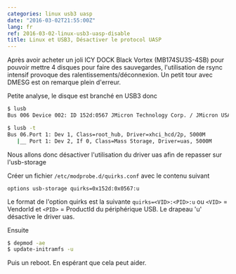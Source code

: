 ```yaml
---
categories: linux usb3 uasp
date: "2016-03-02T21:55:00Z"
lang: fr
ref: 2016-03-02-linux-usb3-uasp-disable
title: Linux et USB3, Désactiver le protocol UASP
---
```


Après avoir acheter un joli ICY DOCK Black Vortex (MB174SU3S-4SB) pour pouvoir mettre 4 disques pour faire des sauvegardes, l'utilisation de rsync intensif provoque des ralentissements/déconnexion.
Un petit tour avec DMESG est on remarque plein d'erreur.

Petite analyse, le disque est branché en USB3 donc

```bash
$ lusb
Bus 006 Device 002: ID 152d:0567 JMicron Technology Corp. / JMicron USA Technology Corp. JMS567 SATA 6Gb/s bridge
```

```bash
$ lusb -t
Bus 06.Port 1: Dev 1, Class=root_hub, Driver=xhci_hcd/2p, 5000M
   |__ Port 1: Dev 2, If 0, Class=Mass Storage, Driver=uas, 5000M
```

Nous allons donc désactiver l'utilisation du driver uas afin de repasser sur l'usb-storage

Créer un fichier `/etc/modprobe.d/quirks.conf` avec le contenu suivant
```
options usb-storage quirks=0x152d:0x0567:u
```

Le format de l'option quirks est la suivante `quirks=<VID>:<PID>:u` ou `<VID>` = VendorId et `<PID>` = ProductId du périphérique USB. Le drapeau 'u' désactive le driver uas.

Ensuite

```bash
$ depmod -ae
$ update-initramfs -u
```

Puis un reboot. En espérant que cela peut aider.

